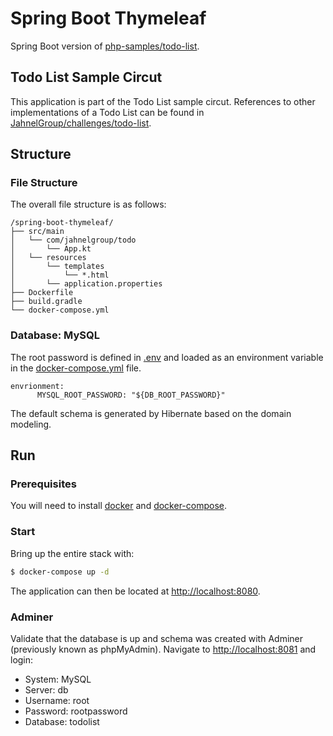# Spring Boot Thymeleaf

Spring Boot version of [php-samples/todo-list](https://github.com/JahnelGroup/php-samples/tree/master/todo-list). 

## Todo List Sample Circut

This application is part of the Todo List sample circut. References to other implementations of a Todo List can be found in [JahnelGroup/challenges/todo-list](https://github.com/JahnelGroup/challenges/tree/master/todo-list).

## Structure 

### File Structure 

The overall file structure is as follows:

```text
/spring-boot-thymeleaf/
├── src/main
│   └── com/jahnelgroup/todo
│       └── App.kt
│   └── resources
│       └── templates
│           └── *.html
│       └── application.properties
├── Dockerfile
├── build.gradle
└── docker-compose.yml
```

### Database: MySQL

The root password is defined in [.env](./.env) and loaded as an environment variable in the [docker-compose.yml](./docker-compose.yml) file.

```
envrionment:
      MYSQL_ROOT_PASSWORD: "${DB_ROOT_PASSWORD}"
```

The default schema is generated by Hibernate based on the domain modeling.

## Run 

### Prerequisites

You will need to install [docker](https://docs.docker.com/install/) and [docker-compose](https://docs.docker.com/compose/install).

### Start

Bring up the entire stack with:

```bash
$ docker-compose up -d
```

The application can then be located at [http://localhost:8080](http://localhost:8080).

### Adminer
Validate that the database is up and schema was created with Adminer (previously known as phpMyAdmin). Navigate to [http://localhost:8081](http://localhost:8081) and login:

* System: MySQL
* Server: db
* Username: root
* Password: rootpassword
* Database: todolist
